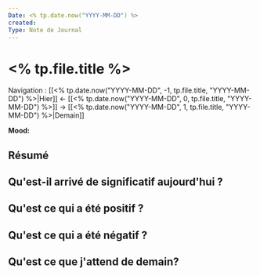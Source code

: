 ```yaml
---
Date: <% tp.date.now("YYYY-MM-DD") %>
created: 
Type: Note de Journal
---
```

# <% tp.file.title %>
Navigation : [[<% tp.date.now("YYYY-MM-DD", -1, tp.file.title, "YYYY-MM-DD")  %>|Hier]]  ← [[<% tp.date.now("YYYY-MM-DD", 0, tp.file.title, "YYYY-MM-DD")  %>]] → [[<% tp.date.now("YYYY-MM-DD", 1, tp.file.title, "YYYY-MM-DD") %>|Demain]]

**Mood:** 
## Résumé

## Qu'est-il arrivé de significatif aujourd'hui ?

## Qu'est ce qui a été positif ?

## Qu'est ce qui a été négatif ?

## Qu'est ce que j'attend de demain?
